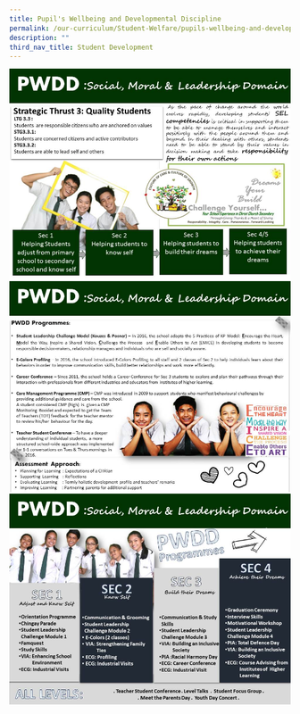 ```yaml
---
title: Pupil's Wellbeing and Developmental Discipline
permalink: /our-curriculum/Student-Welfare/pupils-wellbeing-and-developmental-discipline/
description: ""
third_nav_title: Student Development
---
```

![](/images/Slide17.jpeg)
![](/images/Slide18.jpeg)
![](/images/Slide19.jpeg)